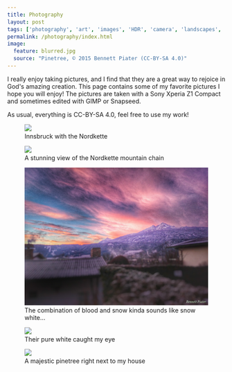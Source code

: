 ```yaml
---
title: Photography
layout: post
tags: ['photography', 'art', 'images', 'HDR', 'camera', 'landscapes', 'Creative Commons']
permalink: /photography/index.html
image:
  feature: blurred.jpg
  source: "Pinetree, © 2015 Bennett Piater (CC-BY-SA 4.0)"
---
```


I really enjoy taking pictures, and I find that they are a great way to rejoice in God's amazing creation. This page contains some of my favorite pictures I hope you will enjoy!
The pictures are taken with a Sony Xperia Z1 Compact and sometimes edited with GIMP or Snapseed.

As usual, everything is CC-BY-SA 4.0, feel free to use my work!

<figure>
<img src="/images/Photography/Innsbruck-with-Nordkette.jpeg">
<figcaption>Innsbruck with the Nordkette</figcaption>
</figure>

<figure>
<img src="/images/Photography/Nordkette.jpeg">
<figcaption>A stunning view of the Nordkette mountain chain</figcaption>
</figure>

<figure>
<img src="/images/Photography/bloody-sky-over-Innsbruck.jpeg">
<figcaption>The combination of blood and snow kinda sounds like snow white...</figcaption>
</figure>

<figure>
<img src="/images/Photography/beautiful-white-flowers.jpeg">
<figcaption>Their pure white caught my eye</figcaption>
</figure>

<figure>
<img src="/images/Photography/pinetree.jpeg">
<figcaption>A majestic pinetree right next to my house</figcaption>
</figure>
